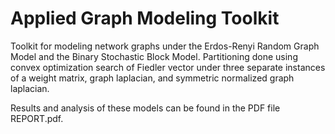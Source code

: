 # Applied Graph Modeling Toolkit

Toolkit for modeling network graphs under the Erdos-Renyi Random Graph Model and the Binary Stochastic Block Model. Partitioning done using convex optimization search of Fiedler vector under three separate instances of a weight matrix, graph laplacian, and symmetric normalized graph laplacian.

Results and analysis of these models can be found in the PDF file REPORT.pdf.
